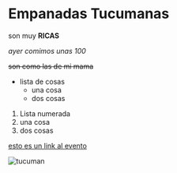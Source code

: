 # Empanadas Tucumanas

son muy **RICAS**

*ayer comimos unas 100*

~~son como las de mi mama~~

- lista de cosas
  - una cosa
  - dos cosas


1. Lista numerada
  1. una cosa
  2. dos cosas
  
[esto es un link al evento](http://fast.org.ar)

![tucuman](http://argentinatravelonline.com/wp-content/uploads/2016/05/tucuman-argentina-1.jpg)
  

